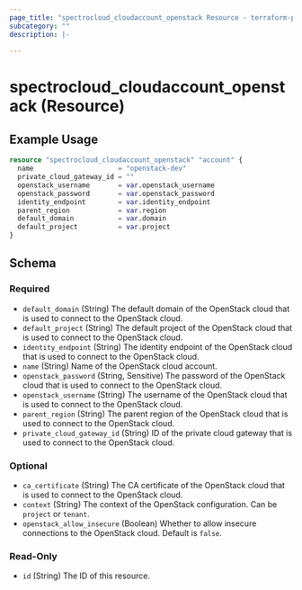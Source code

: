 ```yaml
---
page_title: "spectrocloud_cloudaccount_openstack Resource - terraform-provider-spectrocloud"
subcategory: ""
description: |-
  
---
```


# spectrocloud_cloudaccount_openstack (Resource)

  

## Example Usage

```terraform
resource "spectrocloud_cloudaccount_openstack" "account" {
  name                     = "openstack-dev"
  private_cloud_gateway_id = ""
  openstack_username       = var.openstack_username
  openstack_password       = var.openstack_password
  identity_endpoint        = var.identity_endpoint
  parent_region            = var.region
  default_domain           = var.domain
  default_project          = var.project
}
```


<!-- schema generated by tfplugindocs -->
## Schema

### Required

- `default_domain` (String) The default domain of the OpenStack cloud that is used to connect to the OpenStack cloud.
- `default_project` (String) The default project of the OpenStack cloud that is used to connect to the OpenStack cloud.
- `identity_endpoint` (String) The identity endpoint of the OpenStack cloud that is used to connect to the OpenStack cloud.
- `name` (String) Name of the OpenStack cloud account.
- `openstack_password` (String, Sensitive) The password of the OpenStack cloud that is used to connect to the OpenStack cloud.
- `openstack_username` (String) The username of the OpenStack cloud that is used to connect to the OpenStack cloud.
- `parent_region` (String) The parent region of the OpenStack cloud that is used to connect to the OpenStack cloud.
- `private_cloud_gateway_id` (String) ID of the private cloud gateway that is used to connect to the OpenStack cloud.

### Optional

- `ca_certificate` (String) The CA certificate of the OpenStack cloud that is used to connect to the OpenStack cloud.
- `context` (String) The context of the OpenStack configuration. Can be `project` or `tenant`.
- `openstack_allow_insecure` (Boolean) Whether to allow insecure connections to the OpenStack cloud. Default is `false`.

### Read-Only

- `id` (String) The ID of this resource.